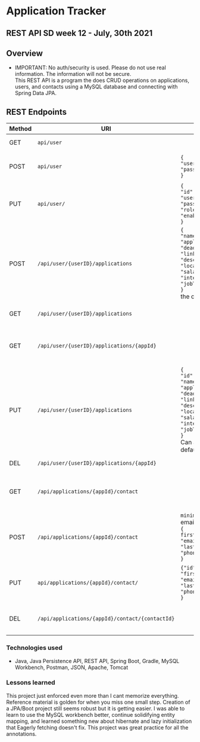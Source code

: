 # Application Tracker

## REST API SD week 12 - July, 30th 2021


## Overview
* IMPORTANT: No auth/security is used. Please do not use real information. The information will not be secure.<br>
This REST API is a program the does CRUD operations on applications, users, and contacts using a MySQL database and connecting with Spring Data JPA.

## REST Endpoints


| Method | URI                | Request Body | Response Body | Function        |
|--------|--------------------|--------------|---------------|-----------------|
| GET    |  `api/user`        |              | `List<User>`  | shows all users |
| POST   | `api/user` | `{`<br>`"username":"superboy89",`<br>`"password":"password"`<br>`}` | `User`<br>`400` bad input<br>`403`duplicate username| Create a user   |
| PUT    |  `api/user/` | `{`<br>`"id":6,`<br>`"username":"superboy89",`<br>`"password":"paasdfsad",`<br>`"role":"false",`<br>`"enabled":"false"`<br>`}` | `User` | Update user by id|
| POST   | `/api/user/{userID}/applications`| `{`<br>`"name":"Postmana",`<br>`"applyDate":"2021-07-30",`<br>`"deadline":"2021-08-01",`<br>`"linkToJob":"https://www.google.com",`<br>`"description":"sweet",`<br>`"location":"anyway",`<br>`"salary":120000.0,`<br>`"interviewDate":"2021-08-09",`<br>`"jobTitle":"Developer"`<br>`}`<br>the only required is name| `Application`| Create new application for user |
| GET    | `/api/user/{userID}/applications`      |              | `List<Application>`| All applications by user |
| GET    | `/api/user/{userID}/applications/{appId}`|   | `Application`| Single application by user and application id|
| PUT    | `/api/user/{userID}/applications`| `{`<br>`"id":1,`<br>`"name":"Postmana",`<br>`"applyDate":"2021-07-30",`<br>`"deadline":"2021-08-01",`<br>`"linkToJob":"https://www.google.com",`<br>`"description":"sweet",`<br>`"location":"anyway",`<br>`"salary":120000.0,`<br>`"interviewDate":"2021-08-09",`<br>`"jobTitle":"Developer"`<br>`}`<br>Can also take a status.  If not set it defaults to not started| `Application`| Update application for user|
| DEL    | `/api/user/{userID}/applications/{appId}` | | `void`| delete user application |
| GET    | `/api/applications/{appId}/contact` ||`List<Contact>`| Show contacts for an application by id |
| POST   | `/api/applications/{appId}/contact` |`minimum`<br> email<br>`{`<br>`firstName":"Brandon",`<br>`"email":"bstine@gams.com",`<br>`"lastName":"Stine",`<br>`"phoneNumber":"8675309"`<br>`}`|`Contact`| Create new contact for application by id |
| PUT    | `api/applications/{appId}/contact/` |`{"id":1,`<br>`"firstName":"Brandon",`<br>`"email":"bstine@gams.com",`<br>`"lastName":"Stine",`<br>`"phoneNumber":"8675309"`<br>`}`|`Contact` | Update existing contact on application by id|
| DEL    | `/api/applications/{appId}/contact/{contactId}` | | `void`| Delete contact from application|

### Technologies used
* Java, Java Persistence API, REST API, Spring Boot, Gradle, MySQL Workbench, Postman, JSON, Apache, Tomcat

### Lessons learned

This project just enforced even more than I cant memorize everything.  Reference material is golden for when you miss one small step.  Creation of a JPA/Boot project still seems robust but it is getting easier. I was able to learn to use the MySQL workbench better, continue solidifying entity mapping, and learned something new about hibernate and lazy initialization that Eagerly fetching doesn't fix.  This project was great practice for all the annotations.  
